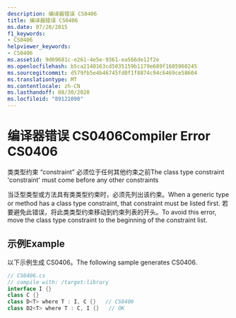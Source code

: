 ```yaml
---
description: 编译器错误 CS0406
title: 编译器错误 CS0406
ms.date: 07/20/2015
f1_keywords:
- CS0406
helpviewer_keywords:
- CS0406
ms.assetid: 9d69681c-e261-4e5e-9361-ea566de12f2e
ms.openlocfilehash: b5ca2140163cd5035159b1179e689f1605960245
ms.sourcegitcommit: d579fb5e4b46745fd0f1f8874c94c6469ce58604
ms.translationtype: MT
ms.contentlocale: zh-CN
ms.lasthandoff: 08/30/2020
ms.locfileid: "89121090"
---
```

# <a name="compiler-error-cs0406"></a><span data-ttu-id="98e8e-103">编译器错误 CS0406</span><span class="sxs-lookup"><span data-stu-id="98e8e-103">Compiler Error CS0406</span></span>
<span data-ttu-id="98e8e-104">类类型约束 “constraint” 必须位于任何其他约束之前</span><span class="sxs-lookup"><span data-stu-id="98e8e-104">The class type constraint 'constraint' must come before any other constraints</span></span>  
  
 <span data-ttu-id="98e8e-105">当泛型类型或方法具有类类型约束时，必须先列出该约束。</span><span class="sxs-lookup"><span data-stu-id="98e8e-105">When a generic type or method has a class type constraint, that constraint must be listed first.</span></span> <span data-ttu-id="98e8e-106">若要避免此错误，将此类类型约束移动到约束列表的开头。</span><span class="sxs-lookup"><span data-stu-id="98e8e-106">To avoid this error, move the class type constraint to the beginning of the constraint list.</span></span>  
  
## <a name="example"></a><span data-ttu-id="98e8e-107">示例</span><span class="sxs-lookup"><span data-stu-id="98e8e-107">Example</span></span>  
 <span data-ttu-id="98e8e-108">以下示例生成 CS0406。</span><span class="sxs-lookup"><span data-stu-id="98e8e-108">The following sample generates CS0406.</span></span>  
  
```csharp  
// CS0406.cs  
// compile with: /target:library  
interface I {}  
class C {}  
class D<T> where T : I, C {}   // CS0406  
class D2<T> where T : C, I {}   // OK  
```
